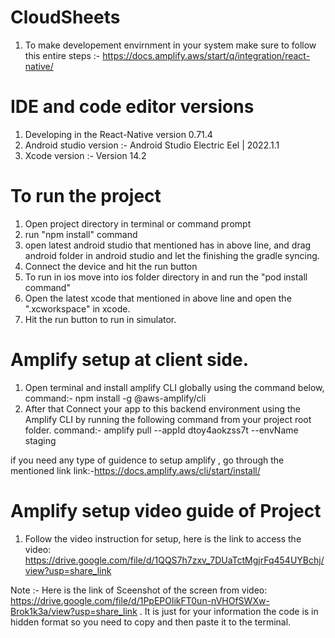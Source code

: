 # CloudSheets
1. To make developement envirnment in your system make sure to follow this entire steps :-
https://docs.amplify.aws/start/q/integration/react-native/


# IDE and code editor versions
1. Developing in the React-Native version 0.71.4
2. Android studio version :- Android Studio Electric Eel | 2022.1.1
3. Xcode version :- Version 14.2 

# To run the project 
1. Open project directory in terminal or command prompt
2. run "npm install" command
3. open latest android studio that mentioned has in above line, and drag android folder in android studio and let the finishing the gradle syncing. 
4. Connect the device and hit the run button
5. To run in ios move into ios folder directory in and run the "pod install command"
6. Open the latest xcode that mentioned in above line and open the ".xcworkspace" in xcode.
7. Hit the run button to run in simulator.

# Amplify setup at client side.
1. Open terminal and install amplify CLI globally using the command below,
    command:- npm install -g @aws-amplify/cli
3. After that Connect your app to this backend environment using the Amplify CLI by running the following command from your project root folder.
    command:- amplify pull --appId dtoy4aokzss7t --envName staging

if you need any type of guidence to setup amplify , go through the mentioned link
link:-https://docs.amplify.aws/cli/start/install/

# Amplify setup video guide of Project

1. Follow the video instruction for setup, here is the link to access the video: https://drive.google.com/file/d/1QQS7h7zxv_7DUaTctMgjrFq454UYBchj/view?usp=share_link

Note :- Here is the link of Sceenshot of the screen from video: https://drive.google.com/file/d/1PpEPOlikFT0un-nVHOfSWXw-Brok1k3a/view?usp=share_link . It is just for your information the code is in hidden format so you need to copy and then paste it to the terminal.   

